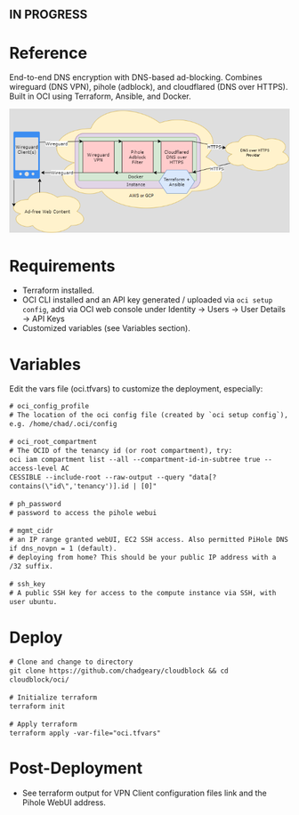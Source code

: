 ## IN PROGRESS ##

# Reference
End-to-end DNS encryption with DNS-based ad-blocking. Combines wireguard (DNS VPN), pihole (adblock), and cloudflared (DNS over HTTPS). Built in OCI using Terraform, Ansible, and Docker.

![Diagram](../diagram.png)

# Requirements
- Terraform installed.
- OCI CLI installed and an API key generated / uploaded via `oci setup config`, add via OCI web console under Identity -> Users -> User Details -> API Keys
- Customized variables (see Variables section).

# Variables
Edit the vars file (oci.tfvars) to customize the deployment, especially:

```
# oci_config_profile
# The location of the oci config file (created by `oci setup config`), e.g. /home/chad/.oci/config

# oci_root_compartment
# The OCID of the tenancy id (or root compartment), try:
oci iam compartment list --all --compartment-id-in-subtree true --access-level AC
CESSIBLE --include-root --raw-output --query "data[?contains(\"id\",'tenancy')].id | [0]"

# ph_password
# password to access the pihole webui

# mgmt_cidr
# an IP range granted webUI, EC2 SSH access. Also permitted PiHole DNS if dns_novpn = 1 (default).
# deploying from home? This should be your public IP address with a /32 suffix. 

# ssh_key
# A public SSH key for access to the compute instance via SSH, with user ubuntu.
```

# Deploy
```
# Clone and change to directory
git clone https://github.com/chadgeary/cloudblock && cd cloudblock/oci/

# Initialize terraform
terraform init

# Apply terraform
terraform apply -var-file="oci.tfvars"
```

# Post-Deployment
- See terraform output for VPN Client configuration files link and the Pihole WebUI address.
